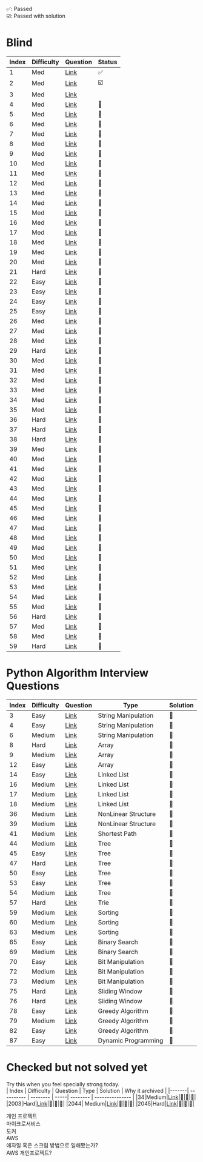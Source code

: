 ✅: Passed  
️️️☑️: Passed with solution

# Blind 
| Index | Difficulty | Question | Status |
|-------| ---------- | -------- | -------- |
|  1  |   Med	| [Link](https://leetcode.com/problems/product-of-array-except-self/)| ✅ |
|  2  |   Med	| [Link](https://leetcode.com/problems/maximum-product-subarray/)| ️️️☑️ |
|  3  |   Med	| [Link](https://leetcode.com/problems/find-minimum-in-rotated-sorted-array/)| ️️️️️️️️ |
|  4  |   Med	| [Link](https://leetcode.com/problems/search-in-rotated-sorted-array/)| 💭 |
|  5  |   Med	| [Link](https://leetcode.com/problems/3sum/)| 💭 |
|  6  |   Med	| [Link](https://leetcode.com/problems/container-with-most-water/)| 💭 |
|  7  |   Med	| [Link](https://leetcode.com/problems/insert-interval/)| 💭 |
|  8  |   Med	| [Link](https://leetcode.com/problems/merge-intervals/)| 💭 |
|  9  |   Med	| [Link](https://leetcode.com/problems/non-overlapping-intervals/)| 💭 |
|  10 |   Med	| [Link](https://leetcode.com/problems/meeting-rooms-ii/)| 💭 |
|  11 |   Med	| [Link](https://leetcode.com/problems/set-matrix-zeroes/)| 💭 |
|  12 |   Med	| [Link](https://leetcode.com/problems/spiral-matrix/)| 💭 |
|  13 |   Med	| [Link](https://leetcode.com/problems/rotate-image/)| 💭 |
|  14 |   Med	| [Link](https://leetcode.com/problems/word-search/)| 💭 |
|  15 |   Med	| [Link](https://leetcode.com/problems/longest-substring-without-repeating-characters/)| 💭 |
|  16 |   Med	| [Link](https://leetcode.com/problems/group-anagrams/)| 💭 |
|  17 |   Med	| [Link](https://leetcode.com/problems/longest-palindromic-substring/)| 💭 |
|  18 |   Med	| [Link](https://leetcode.com/problems/palindromic-substrings/)| 💭 |
|  19 |   Med	| [Link](https://leetcode.com/problems/encode-and-decode-strings/)| 💭 |
|  20 |   Med	| [Link](https://leetcode.com/problems/longest-repeating-character-replacement/)| 💭 |
|  21 |   Hard	| [Link](https://leetcode.com/problems/minimum-window-substring/)| 💭 |
|  22 |   Easy	| [Link](https://leetcode.com/problems/number-of-1-bits/)| 💭 |
|  23 |   Easy	| [Link](https://leetcode.com/problems/counting-bits/)| 💭 |
|  24 |   Easy	| [Link](https://leetcode.com/problems/missing-number/)| 💭 |
|  25 |   Easy	| [Link](https://leetcode.com/problems/reverse-bits/)| 💭 |
|  26 |   Med	| [Link](https://leetcode.com/problems/sum-of-two-integers/)| 💭 |
|  27 |   Med	| [Link](https://leetcode.com/problems/remove-nth-node-from-end-of-list/)| 💭 |
|  28 |   Med	| [Link](https://leetcode.com/problems/reorder-list/)| 💭 |
|  29 |   Hard	| [Link](https://leetcode.com/problems/merge-k-sorted-lists/)| 💭 |
|  30 |   Med	| [Link](https://leetcode.com/problems/binary-tree-level-order-traversal/)| 💭 |
|  31 |   Med	| [Link](https://leetcode.com/problems/construct-binary-tree-from-preorder-and-inorder-traversal/)| 💭 |
|  32 |   Med	| [Link](https://leetcode.com/problems/validate-binary-search-tree/)| 💭 |
|  33 |   Med	| [Link](https://leetcode.com/problems/kth-smallest-element-in-a-bst/)| 💭 |
|  34 |   Med	| [Link](https://leetcode.com/problems/implement-trie-prefix-tree/)| 💭 |
|  35 |   Med	| [Link](https://leetcode.com/problems/add-and-search-word-data-structure-design/)| 💭 |
|  36 |   Hard	| [Link](https://leetcode.com/problems/binary-tree-maximum-path-sum/)| 💭 |
|  37 |   Hard	| [Link](https://leetcode.com/problems/serialize-and-deserialize-binary-tree/)| 💭 |
|  38 |   Hard	| [Link](https://leetcode.com/problems/word-search-ii/)| 💭 |
|  39 |   Med	| [Link](https://leetcode.com/problems/coin-change/)| 💭 |
|  40 |   Med	| [Link](https://leetcode.com/problems/longest-increasing-subsequence/)| 💭 |
|  41 |   Med	| [Link](https://leetcode.com/problems/longest-common-subsequence/)| 💭 |
|  42 |   Med	| [Link](https://leetcode.com/problems/word-break/)| 💭 |
|  43 |   Med	| [Link](https://leetcode.com/problems/combination-sum-iv/)| 💭 |
|  44 |   Med	| [Link](https://leetcode.com/problems/house-robber/)| 💭 |
|  45 |   Med	| [Link](https://leetcode.com/problems/house-robber-ii/)| 💭 |
|  46 |   Med	| [Link](https://leetcode.com/problems/decode-ways/)| 💭 |
|  47 |   Med	| [Link](https://leetcode.com/problems/unique-paths/)| 💭 |
|  48 |   Med	| [Link](https://leetcode.com/problems/jump-game/)| 💭 |
|  49 |   Med	| [Link](https://leetcode.com/problems/clone-graph/)| 💭 |
|  50 |   Med	| [Link](https://leetcode.com/problems/course-schedule/)| 💭 |
|  51 |   Med	| [Link](https://leetcode.com/problems/pacific-atlantic-water-flow/)| 💭 |
|  52 |   Med	| [Link](https://leetcode.com/problems/number-of-islands/)| 💭 |
|  53 |   Med	| [Link](https://leetcode.com/problems/longest-consecutive-sequence/)| 💭 |
|  54 |   Med	| [Link](https://leetcode.com/problems/graph-valid-tree/)| 💭 |
|  55 |   Med	| [Link](https://leetcode.com/problems/number-of-connected-components-in-an-undirected-graph/)| 💭 |
|  56 |   Hard	| [Link](https://leetcode.com/problems/alien-dictionary/)| 💭 |
|  57 |   Med	| [Link](https://leetcode.com/problems/top-k-frequent-elements/)| 💭 |
|  58 |   Med	| [Link](https://leetcode.com/problems/merge-k-sorted-lists/)| 💭 |
|  59 |   Hard	| [Link](https://leetcode.com/problems/find-median-from-data-stream/)| 💭 |

# Python Algorithm Interview Questions  

| Index | Difficulty | Question | Type | Solution |
|-------| ---------- | -------- | -----| -------- |
|3      | Easy     |[Link](https://leetcode.com/problems/reorder-data-in-log-files/)| String Manipulation | 💭 |
|4      | Easy     |[Link](https://leetcode.com/problems/most-common-word/)| String Manipulation | 💭 |
|6      | Medium   |[Link](https://leetcode.com/problems/longest-palindromic-substring/)| String Manipulation | 💭 |
|8      | Hard     |[Link](https://leetcode.com/problems/trapping-rain-water/)| Array | 💭 |
|9      | Medium   |[Link](https://leetcode.com/problems/3sum/)| Array | 💭 |
|12     | Easy     |[Link](https://leetcode.com/problems/best-time-to-buy-and-sell-stock/)| Array | 💭 |
|14     | Easy     |[Link](https://leetcode.com/problems/merge-two-sorted-lists/)| Linked List | 💭 |
|16     | Medium   |[Link](https://leetcode.com/problems/add-two-numbers/)| Linked List | 💭 |
|17     | Medium   |[Link](https://leetcode.com/problems/swap-nodes-in-pairs/)| Linked List | 💭 |
|18     | Medium   |[Link](https://leetcode.com/problems/odd-even-linked-list/)| Linked List | 💭 |
|36     | Medium   |[Link](https://leetcode.com/problems/combination-sum/)| NonLinear Structure | 💭 |
|39     | Medium   |[Link](https://leetcode.com/problems/course-schedule/)| NonLinear Structure | 💭 |
|41     | Medium   |[Link](https://leetcode.com/problems/cheapest-flights-within-k-stops/)| Shortest Path | 💭 |
|44     | Medium   |[Link](https://leetcode.com/problems/longest-univalue-path/)| Tree | 💭 |
|45     | Easy     |[Link](https://leetcode.com/problems/invert-binary-tree/)| Tree | 💭 |
|47     | Hard     |[Link](https://leetcode.com/problems/serialize-and-deserialize-binary-tree/)| Tree | 💭 |
|50     | Easy     |[Link](https://leetcode.com/problems/convert-sorted-array-to-binary-search-tree/)| Tree | 💭 |
|53     | Easy     |[Link](https://leetcode.com/problems/minimum-distance-between-bst-nodes/)| Tree | 💭 |
|54     | Medium   |[Link](https://leetcode.com/problems/construct-binary-tree-from-preorder-and-inorder-traversal/)| Tree | 💭 |
|57     | Hard     |[Link](https://leetcode.com/problems/palindrome-pairs/)| Trie | 💭 |
|59     | Medium   |[Link](https://leetcode.com/problems/merge-intervals/)| Sorting | 💭 |
|60     | Medium   |[Link](https://leetcode.com/problems/insertion-sort-list/)| Sorting | 💭 |
|63     | Medium   |[Link](https://leetcode.com/problems/sort-colors/)| Sorting | 💭 |
|65     | Easy     |[Link](https://leetcode.com/problems/binary-search/)| Binary Search | 💭 |
|69     | Medium   |[Link](https://leetcode.com/problems/search-a-2d-matrix-ii/)| Binary Search | 💭 |
|70     | Easy     |[Link](https://leetcode.com/problems/single-number/)| Bit Manipulation | 💭 |
|72     | Medium   |[Link](https://leetcode.com/problems/sum-of-two-integers/)| Bit Manipulation | 💭 |
|73     | Medium   |[Link](https://leetcode.com/problems/utf-8-validation/)| Bit Manipulation | 💭 |
|75     | Hard     |[Link](https://leetcode.com/problems/sliding-window-maximum/)| Sliding Window | 💭 |
|76     | Hard     |[Link](https://leetcode.com/problems/minimum-window-substring/)| Sliding Window | 💭 |
|78     | Easy     |[Link](https://leetcode.com/problems/best-time-to-buy-and-sell-stock-ii/)| Greedy Algorithm | 💭 |
|79     | Medium   |[Link](https://leetcode.com/problems/queue-reconstruction-by-height/)| Greedy Algorithm | 💭 |
|82     | Easy     |[Link](https://leetcode.com/problems/assign-cookies/)| Greedy Algorithm | 💭 |
|87     | Easy     |[Link](https://leetcode.com/problems/climbing-stairs/)| Dynamic Programming | 💭 |


# Checked but not solved yet
Try this when you feel specially strong today.  
| Index | Difficulty | Question | Type | Solution | Why it archived |
|-------| ---------- | -------- | -----| -------- | --------------- |
|34|Medium|[Link](https://leetcode.com/problems/find-first-and-last-position-of-element-in-sorted-array/)|💭|💭|💭|
|2003|Hard|[Link](https://leetcode.com/problems/smallest-missing-genetic-value-in-each-subtree/)|💭|💭|💭|
|2044| Medium|[Link](https://leetcode.com/problems/count-number-of-maximum-bitwise-or-subsets/)|💭|💭|💭|
|2045|Hard|[Link](https://leetcode.com/problems/second-minimum-time-to-reach-destination/)|💭|💭|💭|

 
개인 프로젝트  
마이크로서비스   
도커  
AWS  
애자일 혹은 스크럼 방법으로 일해봤는가?  
AWS 개인프로젝트?  
